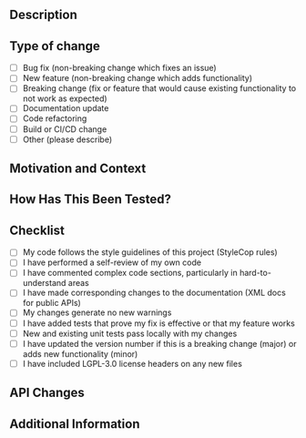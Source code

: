 ## Description
<!-- Please provide a clear and concise description of the changes in this PR -->

## Type of change

- [ ] Bug fix (non-breaking change which fixes an issue)
- [ ] New feature (non-breaking change which adds functionality)
- [ ] Breaking change (fix or feature that would cause existing functionality to not work as expected)
- [ ] Documentation update
- [ ] Code refactoring
- [ ] Build or CI/CD change
- [ ] Other (please describe)

## Motivation and Context
<!-- Why is this change required? What problem does it solve? -->
<!-- If it fixes an open issue, please link to the issue here by writing "Fixes #123" -->

## How Has This Been Tested?
<!-- Please describe the tests you've added or modified, and how they validate your changes -->
<!-- If no tests were added/modified, please explain why -->

## Checklist

- [ ] My code follows the style guidelines of this project (StyleCop rules)
- [ ] I have performed a self-review of my own code
- [ ] I have commented complex code sections, particularly in hard-to-understand areas
- [ ] I have made corresponding changes to the documentation (XML docs for public APIs)
- [ ] My changes generate no new warnings
- [ ] I have added tests that prove my fix is effective or that my feature works
- [ ] New and existing unit tests pass locally with my changes
- [ ] I have updated the version number if this is a breaking change (major) or adds new functionality (minor)
- [ ] I have included LGPL-3.0 license headers on any new files

## API Changes
<!-- If your changes affect the public API, please detail them here -->
<!-- Include additions, modifications, and removals -->

## Additional Information
<!-- Any other information that is important to this PR -->
